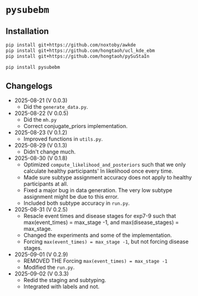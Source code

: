 # `pysubebm`


## Installation

```bash
pip install git+https://github.com/noxtoby/awkde
pip install git+https://github.com/hongtaoh/ucl_kde_ebm
pip install git+https://github.com/hongtaoh/pySuStaIn
```


```bash
pip install pysubebm
```

## Changelogs

- 2025-08-21 (V 0.0.3)
    - Did the `generate_data.py`.
- 2025-08-22 (V 0.0.5)
    - Did the `mh.py`
    - Correct conjugate_priors implementation.
- 2025-08-23 (V 0.1.2)
    - Improved functions in `utils.py`.
- 2025-08-29 (V 0.1.3)
    - Didn't change much. 
- 2025-08-30 (V 0.1.8)
    - Optimized `compute_likelihood_and_posteriors` such that we only calculate healthy participants' ln likelihood once every time. 
    - Made sure subtype assignment accuracy does not apply to healthy participants at all. 
    - Fixed a major bug in data generation. The very low subtype assignment might be due to this error.
    - Included both subtype accuracy in `run.py`. 
- 2025-08-31 (V 0.2.5)
    - Resacle event times and disease stages for exp7-9 such that max(event_times) = max_stage -1, and max(disease_stages) = max_stage. 
    - Changed the experiments and some of the implementation. 
    - Forcing `max(event_times) = max_stage -1`, but not forcing disease stages. 
- 2025-09-01 (V 0.2.9)
    - REMOVED THE Forcing `max(event_times) = max_stage -1`
    - Modified the `run.py`.
- 2025-09-02 (V 0.3.3)
    - Redid the staging and subtyping. 
    - Integrated with labels and not. 